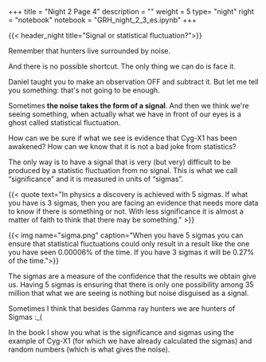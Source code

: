 +++
title = "Night 2 Page 4"
description = ""
weight = 5
type= "night"
right = "notebook"
notebook = "GRH_night_2_3_es.ipynb"
+++

{{< header_night title="Signal or statistical fluctuation?">}}

Remember that hunters live surrounded by noise.

And there is no possible shortcut. The only thing we can do is face it.

Daniel taught you to make an observation OFF and subtract it. But let me tell you something: that's not going to be enough.

Sometimes **the noise takes the form of a signal**. And then we think we're seeing something, when actually what we have in front of our eyes is a ghost called statistical fluctuation.

How can we be sure if what we see is evidence that Cyg-X1 has been awakened? How can we know
that it is not a bad joke from statistics?

The only way is to have a signal that is very (but very) difficult to be produced by a statistic fluctuation from no signal. This is what we call “significance” and it is measured in units of “sigmas”.

{{< quote
    text="In physics a discovery is achieved with 5 sigmas. If what you have is 3 sigmas, then you are facing an evidence that needs more data to know if there is something or not. With less significance it is almost a matter of faith to think that there may be something." >}}

{{< img name="sigma.png" caption="When you have 5 sigmas you can ensure that statistical fluctuations could only result in a result like the one you have seen 0.00006% of the time. If you have 3 sigmas it will be 0.27% of the time.">}}

The sigmas are a measure of the confidence that the results we obtain give us. Having 5 sigmas is ensuring that there is only one possibility among 35 million that what we are seeing is nothing but noise disguised as a signal.

Sometimes I think that besides Gamma ray hunters we are hunters of Sigmas :_(

In the book I show you what is the significance and sigmas using the example of Cyg-X1 (for which we have already calculated the sigmas) and random numbers (which is what gives the noise).

